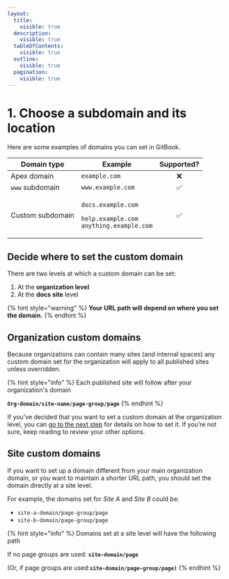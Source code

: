 ```yaml
---
layout:
  title:
    visible: true
  description:
    visible: true
  tableOfContents:
    visible: true
  outline:
    visible: true
  pagination:
    visible: true
---
```


# 1. Choose a subdomain and its location

Here are some examples of domains you can set in GitBook.&#x20;

| Domain type      | Example                                                                                                       | Supported? |
| ---------------- | ------------------------------------------------------------------------------------------------------------- | :--------: |
| Apex domain      | `example.com`                                                                                                 |      ❌     |
| `www` subdomain  | `www.example.com`                                                                                             |      ✅     |
| Custom subdomain | <p><code>docs.example.com</code></p><p><code>help.example.com</code><br><code>anything.example.com</code></p> |      ✅     |

## Decide where to set the custom domain

There are two levels at which a custom domain can be set:

1. At the **organization level**
2. At the **docs site** level

{% hint style="warning" %}
**Your URL path will depend on where you set the domain.**&#x20;
{% endhint %}

## Organization custom domains

Because organizations can contain many sites (and internal spaces) any custom domain set for the organization will apply to all published sites unless overridden.&#x20;

{% hint style="info" %}
Each published site will follow after your organization's domain

**`Org-domain/site-name/page-group/page`**
{% endhint %}

If you’ve decided that you want to set a custom domain at the organization level, you can [go to the next step](organization-level-custom-domain.md) for details on how to set it. If you’re not sure, keep reading to review your other options.

## Site custom domains

If you want to set up a domain different from your main organization domain, or you want to maintain a shorter URL path, you should set the domain directly at a site level.

For example, the domains set for _Site A_ and _Site B_ could be:&#x20;

* `site-a-domain/page-group/page`
* `site-b-domain/page-group/page`

{% hint style="info" %}
Domains set at a site level will have the following path

If no page groups are used: **`site-domain/page`**

(Or, if page groups are used:**`site-domain/page-group/page)`**
{% endhint %}
